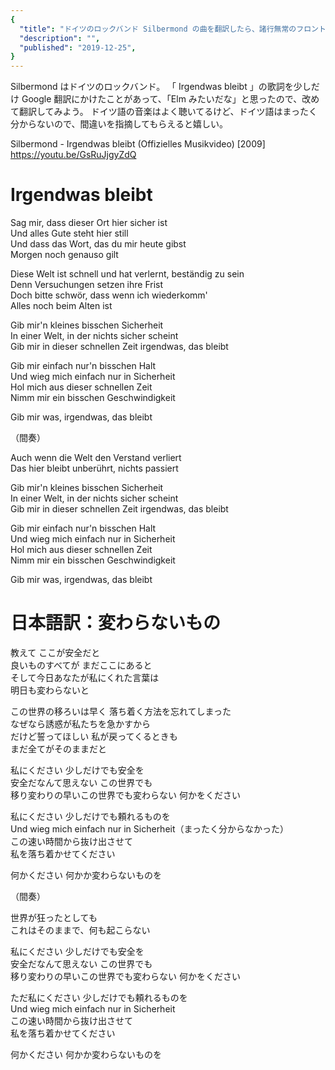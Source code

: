 ```yaml
---
{
  "title": "ドイツのロックバンド Silbermond の曲を翻訳したら、諸行無常のフロントエンドに Elm を求める人のポエムになった",
  "description": "",
  "published": "2019-12-25",
}
---
```


Silbermond はドイツのロックバンド。
「 Irgendwas bleibt 」の歌詞を少しだけ Google 翻訳にかけたことがあって、「Elm みたいだな」と思ったので、改めて翻訳してみよう。
ドイツ語の音楽はよく聴いてるけど、ドイツ語はまったく分からないので、間違いを指摘してもらえると嬉しい。

Silbermond - Irgendwas bleibt (Offizielles Musikvideo) [2009]
https://youtu.be/GsRuJjgyZdQ

# Irgendwas bleibt

Sag mir, dass dieser Ort hier sicher ist  
Und alles Gute steht hier still  
Und dass das Wort, das du mir heute gibst  
Morgen noch genauso gilt

Diese Welt ist schnell und hat verlernt, beständig zu sein  
Denn Versuchungen setzen ihre Frist  
Doch bitte schwör, dass wenn ich wiederkomm'  
Alles noch beim Alten ist

Gib mir'n kleines bisschen Sicherheit  
In einer Welt, in der nichts sicher scheint  
Gib mir in dieser schnellen Zeit irgendwas, das bleibt

Gib mir einfach nur'n bisschen Halt  
Und wieg mich einfach nur in Sicherheit  
Hol mich aus dieser schnellen Zeit  
Nimm mir ein bisschen Geschwindigkeit

Gib mir was, irgendwas, das bleibt

（間奏）

Auch wenn die Welt den Verstand verliert  
Das hier bleibt unberührt, nichts passiert

Gib mir'n kleines bisschen Sicherheit  
In einer Welt, in der nichts sicher scheint  
Gib mir in dieser schnellen Zeit irgendwas, das bleibt

Gib mir einfach nur'n bisschen Halt  
Und wieg mich einfach nur in Sicherheit  
Hol mich aus dieser schnellen Zeit  
Nimm mir ein bisschen Geschwindigkeit

Gib mir was, irgendwas, das bleibt

# 日本語訳：変わらないもの

教えて ここが安全だと  
良いものすべてが まだここにあると  
そして今日あなたが私にくれた言葉は  
明日も変わらないと

この世界の移ろいは早く 落ち着く方法を忘れてしまった  
なぜなら誘惑が私たちを急かすから  
だけど誓ってほしい 私が戻ってくるときも  
まだ全てがそのままだと

私にください 少しだけでも安全を  
安全だなんて思えない この世界でも  
移り変わりの早いこの世界でも変わらない 何かをください

私にください 少しだけでも頼れるものを  
Und wieg mich einfach nur in Sicherheit（まったく分からなかった）  
この速い時間から抜け出させて  
私を落ち着かせてください

何かください 何かか変わらないものを

（間奏）

世界が狂ったとしても  
これはそのままで、何も起こらない

私にください 少しだけでも安全を  
安全だなんて思えない この世界でも  
移り変わりの早いこの世界でも変わらない 何かをください

ただ私にください 少しだけでも頼れるものを  
Und wieg mich einfach nur in Sicherheit  
この速い時間から抜け出させて  
私を落ち着かせてください

何かください 何かか変わらないものを
